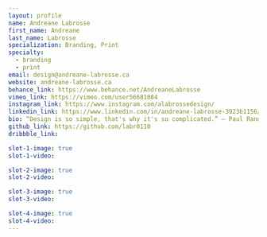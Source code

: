 ```yaml
---
layout: profile
name: Andreane Labrosse
first_name: Andreane
last_name: Labrosse
specialization: Branding, Print
specialty:
  - branding
  - print
email: design@andreane-labrosse.ca
website: andreane-labrosse.ca
behance_link: https://www.behance.net/AndreaneLabrosse
vimeo_link: https://vimeo.com/user56681084
instagram_link: https://www.instagram.com/alabrossedesign/
linkedin_link: https://www.linkedin.com/in/andreane-labrosse-3923b1156/
bio: “Design is so simple, that's why it's so complicated.” — Paul Rand
github_link: https://github.com/labr0110
dribbble_link:

slot-1-image: true
slot-1-video:

slot-2-image: true
slot-2-video:

slot-3-image: true
slot-3-video:

slot-4-image: true
slot-4-video:
---
```


